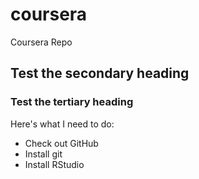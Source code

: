 # coursera
Coursera Repo
## Test the secondary heading

### Test the tertiary heading

Here's what I need to do:
* Check out GitHub
* Install git
* Install RStudio

